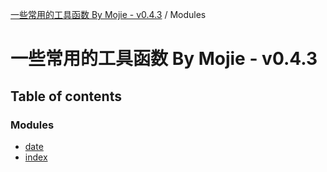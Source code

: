[一些常用的工具函数 By Mojie - v0.4.3](README.md) / Modules

# 一些常用的工具函数 By Mojie - v0.4.3

## Table of contents

### Modules

- [date](modules/date.md)
- [index](modules/index.md)
